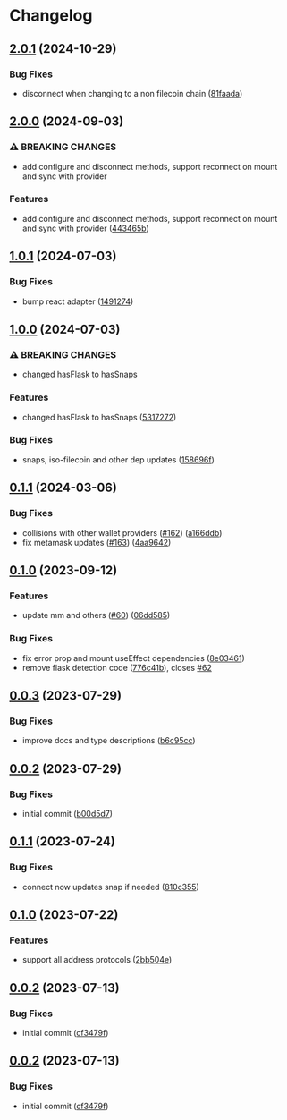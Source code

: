# Changelog

## [2.0.1](https://github.com/filecoin-project/filsnap/compare/filsnap-adapter-react-v2.0.0...filsnap-adapter-react-v2.0.1) (2024-10-29)


### Bug Fixes

* disconnect when changing to a non filecoin chain ([81faada](https://github.com/filecoin-project/filsnap/commit/81faada04637d57b142dbc5276c5ae76401388f4))

## [2.0.0](https://github.com/filecoin-project/filsnap/compare/filsnap-adapter-react-v1.0.1...filsnap-adapter-react-v2.0.0) (2024-09-03)


### ⚠ BREAKING CHANGES

* add configure and disconnect methods, support reconnect on mount and sync with provider

### Features

* add configure and disconnect methods, support reconnect on mount and sync with provider ([443465b](https://github.com/filecoin-project/filsnap/commit/443465b6f75a35ca7e48222a6691c6a4f4af50e5))

## [1.0.1](https://github.com/filecoin-project/filsnap/compare/filsnap-adapter-react-v1.0.0...filsnap-adapter-react-v1.0.1) (2024-07-03)


### Bug Fixes

* bump react adapter ([1491274](https://github.com/filecoin-project/filsnap/commit/149127448432f968b182f1a85ba9929bee02f319))

## [1.0.0](https://github.com/filecoin-project/filsnap/compare/filsnap-adapter-react-v0.1.1...filsnap-adapter-react-v1.0.0) (2024-07-03)


### ⚠ BREAKING CHANGES

* changed hasFlask to hasSnaps

### Features

* changed hasFlask to hasSnaps ([5317272](https://github.com/filecoin-project/filsnap/commit/5317272144a5746f6a042dda7f9eedd53d643a90))


### Bug Fixes

* snaps, iso-filecoin and other dep updates ([158696f](https://github.com/filecoin-project/filsnap/commit/158696fce26f1ac108707715495d1b34e3a44101))

## [0.1.1](https://github.com/filecoin-project/filsnap/compare/filsnap-adapter-react-v0.1.0...filsnap-adapter-react-v0.1.1) (2024-03-06)


### Bug Fixes

* collisions with other wallet providers ([#162](https://github.com/filecoin-project/filsnap/issues/162)) ([a166ddb](https://github.com/filecoin-project/filsnap/commit/a166ddb189282b3c327dc411b57b857064765335))
* fix metamask updates ([#163](https://github.com/filecoin-project/filsnap/issues/163)) ([4aa9642](https://github.com/filecoin-project/filsnap/commit/4aa96421f871388e3804a4f99e626bd090a46248))

## [0.1.0](https://github.com/filecoin-project/filsnap/compare/filsnap-adapter-react-v0.0.3...filsnap-adapter-react-v0.1.0) (2023-09-12)


### Features

* update mm and others ([#60](https://github.com/filecoin-project/filsnap/issues/60)) ([06dd585](https://github.com/filecoin-project/filsnap/commit/06dd5858af23b47907ba32b2a16e3de756476845))


### Bug Fixes

* fix error prop and mount useEffect dependencies ([8e03461](https://github.com/filecoin-project/filsnap/commit/8e0346103d8da37fa99284baf2eb02b6315257e1))
* remove flask detection code ([776c41b](https://github.com/filecoin-project/filsnap/commit/776c41b4eb8bac08a6f8d17cf83d157fb047fe34)), closes [#62](https://github.com/filecoin-project/filsnap/issues/62)

## [0.0.3](https://github.com/filecoin-project/filsnap/compare/filsnap-adapter-react-v0.0.2...filsnap-adapter-react-v0.0.3) (2023-07-29)


### Bug Fixes

* improve docs and type descriptions ([b6c95cc](https://github.com/filecoin-project/filsnap/commit/b6c95ccde12b015812721abaf90d970b1a1a82e4))

## [0.0.2](https://github.com/filecoin-project/filsnap/compare/filsnap-adapter-react-v0.0.1...filsnap-adapter-react-v0.0.2) (2023-07-29)


### Bug Fixes

* initial commit ([b00d5d7](https://github.com/filecoin-project/filsnap/commit/b00d5d79856789e990c9ecce2170d2a914391cac))

## [0.1.1](https://github.com/filecoin-project/filsnap/compare/filsnap-adapter-v0.1.0...filsnap-adapter-v0.1.1) (2023-07-24)


### Bug Fixes

* connect now updates snap if needed ([810c355](https://github.com/filecoin-project/filsnap/commit/810c35512a5294c0c797e69ff7ead16de5ed6bc9))

## [0.1.0](https://github.com/filecoin-project/filsnap/compare/filsnap-adapter-v0.0.2...filsnap-adapter-v0.1.0) (2023-07-22)


### Features

* support all address protocols ([2bb504e](https://github.com/filecoin-project/filsnap/commit/2bb504e8fe6bed61528acf71e042d66cda26cf9a))

## [0.0.2](https://github.com/filecoin-project/filsnap/compare/filsnap-adapter-v0.0.1...filsnap-adapter-v0.0.2) (2023-07-13)


### Bug Fixes

* initial commit ([cf3479f](https://github.com/filecoin-project/filsnap/commit/cf3479fdd0af6dc1b23bfba9063b028f68fb3006))

## [0.0.2](https://github.com/filecoin-project/filsnap/compare/filsnap-adapter-v0.0.1...filsnap-adapter-v0.0.2) (2023-07-13)


### Bug Fixes

* initial commit ([cf3479f](https://github.com/filecoin-project/filsnap/commit/cf3479fdd0af6dc1b23bfba9063b028f68fb3006))
